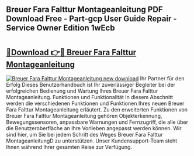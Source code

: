 ## Breuer Fara Falttur Montageanleitung PDF Download Free - Part-gcp User Guide Repair - Service Owner Edition 1wEcb

# <h2><a href="http://df7lgab.blite.top/?on=Breuer+Fara+Falttur+Montageanleitung">🔗Download 👉🔴 Breuer Fara Falttur Montageanleitung</a></h2>

[![Breuer Fara Falttur Montageanleitung new download](https://i.imgur.com/lujVjoI.png)](http://df7lgab.blite.top/?on=Breuer+Fara+Falttur+Montageanleitung)
Ihr Partner für den Erfolg Dieses Benutzerhandbuch ist Ihr zuverlässiger Begleiter bei der erfolgreichen Bedienung und Wartung Ihres Breuer Fara Falttur Montageanleitung. Funktionen und Funktionalität In diesem Abschnitt werden die verschiedenen Funktionen und Funktionen Ihres neuen Breuer Fara Falttur Montageanleitung erläutert. Zu den erweiterten Funktionen von Breuer Fara Falttur Montageanleitung gehören Objekterkennung, Bewegungssensoren, anpassbare Warnungen und Fernzugriff, die alle über die Benutzeroberfläche an Ihre Vorlieben angepasst werden können. Wir sind hier, um Sie bei jedem Schritt des Weges Breuer Fara Falttur MontageanleitungD zu unterstützen. Unser Kundensupport-Team steht Ihnen während Ihrer gesamten Reise zur Verfügung.
